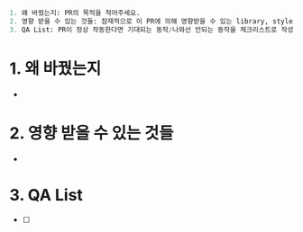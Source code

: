 ```python
1. 왜 바꿨는지: PR의 목적을 적어주세요.
2. 영향 받을 수 있는 것들: 잠재적으로 이 PR에 의해 영향받을 수 있는 library, stylesheet, 동작방식 등을 적어주세요.
3. QA List: PR이 정상 작동한다면 기대되는 동작/나와선 안되는 동작을 체크리스트로 작성해주세요.
```

# 1. 왜 바꿨는지
-

# 2. 영향 받을 수 있는 것들
-

# 3. QA List
- [ ] 
